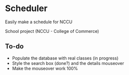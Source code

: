 Scheduler
=========

Easily make a schedule for NCCU

School project (NCCU - College of Commerce)


To-do
-----
* Populate the database with real classes (in progress)
* Style the search box (done?) and the details mouseover
* Make the mouseover work 100%
